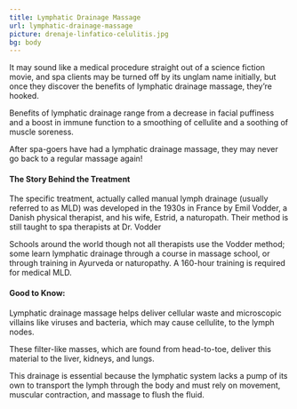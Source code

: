 ```yaml
---
title: Lymphatic Drainage Massage
url: lymphatic-drainage-massage
picture: drenaje-linfatico-celulitis.jpg
bg: body
---
```


It may sound like a medical procedure straight out of a science fiction movie, and spa clients may be turned off by its unglam name initially, but once they discover the benefits of lymphatic drainage massage, they’re hooked.

Benefits of lymphatic drainage range from a decrease in facial puffiness and a boost in immune function to a smoothing of cellulite and a soothing of muscle soreness.

After spa-goers have had a lymphatic drainage massage, they may 
never go back to a regular massage again!

#### The Story Behind the Treatment

The specific treatment, actually called manual lymph drainage (usually referred to as MLD) was developed in the 1930s in France by Emil Vodder, a Danish physical therapist, and his wife, Estrid, a naturopath.
Their method is still taught to spa therapists at Dr. Vodder 

Schools around the world though not all therapists use the Vodder method; some learn lymphatic drainage through a course in massage school, or through training in Ayurveda or naturopathy.
A 160-hour training is required for medical MLD.

#### Good to Know:

Lymphatic drainage massage helps deliver cellular waste and microscopic villains like viruses and bacteria, which may cause cellulite, to the lymph nodes.

These filter-like masses, which are found from head-to-toe, deliver this material to the liver, kidneys, and lungs.

This drainage is essential because the lymphatic system lacks a pump of its own to transport the lymph through the body and must rely on movement, muscular contraction, and massage to flush the fluid.
